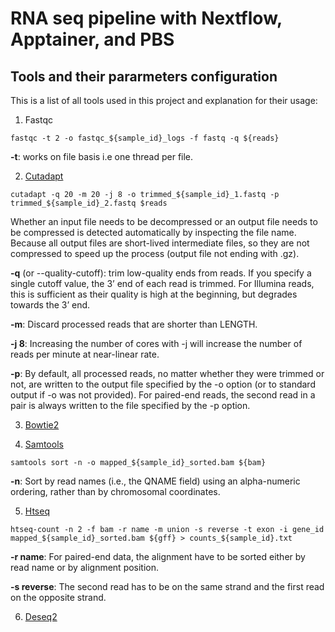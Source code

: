 # RNA seq pipeline with Nextflow, Apptainer, and PBS 

## Tools and their pararmeters configuration 

This is a list of all tools used in this project and explanation for their usage: 

1. Fastqc

```
fastqc -t 2 -o fastqc_${sample_id}_logs -f fastq -q ${reads}
```
__-t__: works on file basis i.e one thread per file. 

2. [Cutadapt](https://cutadapt.readthedocs.io/en/v4.8/guide.html#basic-usage)

```
cutadapt -q 20 -m 20 -j 8 -o trimmed_${sample_id}_1.fastq -p trimmed_${sample_id}_2.fastq $reads
```

Whether an input file needs to be decompressed or an output file needs to be compressed is detected automatically by inspecting the file name. Because all output files are short-lived intermediate files, so they are not compressed to speed up the process (output file not ending with .gz). 

__-q__ (or --quality-cutoff): trim low-quality ends from reads. If you specify a single cutoff value, the 3’ end of each read is trimmed. For Illumina reads, this is sufficient as their quality is high at the beginning, but degrades towards the 3’ end.

__-m__: Discard processed reads that are shorter than LENGTH.

__-j 8__: Increasing the number of cores with -j will increase the number of reads per minute at near-linear rate.

__-p__: By default, all processed reads, no matter whether they were trimmed or not, are written to the output file specified by the -o option (or to standard output if -o was not provided). For paired-end reads, the second read in a pair is always written to the file specified by the -p option.

3. [Bowtie2](https://bowtie-bio.sourceforge.net/bowtie2/manual.shtml)

4. [Samtools](https://www.htslib.org/doc/samtools-sort.html)

```
samtools sort -n -o mapped_${sample_id}_sorted.bam ${bam} 
```

__-n__: Sort by read names (i.e., the QNAME field) using an alpha-numeric ordering, rather than by chromosomal coordinates. 

5. [Htseq](https://htseq.readthedocs.io/en/release_0.11.1/count.html)

```
htseq-count -n 2 -f bam -r name -m union -s reverse -t exon -i gene_id mapped_${sample_id}_sorted.bam ${gff} > counts_${sample_id}.txt
```

__-r name__: For paired-end data, the alignment have to be sorted either by read name or by alignment position. 

__-s reverse__: The second read has to be on the same strand and the first read on the opposite strand. 

6. [Deseq2](https://master.bioconductor.org/packages/release/workflows/vignettes/rnaseqGene/inst/doc/rnaseqGene.html)
